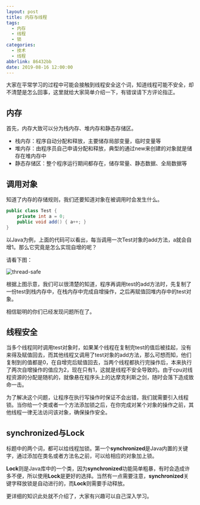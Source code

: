 ```yaml
---
layout: post
title: 内存与线程
tags:
  - 内存
  - 线程
  - 锁
categories:
  - 技术
  - 线程
abbrlink: 86432bb
date: 2019-08-16 12:00:00
---
```


大家在平常学习的过程中可能会接触到线程安全这个词，知道线程可能不安全，却不清楚是怎么回事，这里就给大家简单介绍一下，有错误请下方评论指正。

## 内存

首先，内存大致可以分为栈内存、堆内存和静态存储区。

* 栈内存：程序自动分配和释放，主要储存局部变量，临时变量等
* 堆内存：由程序员自己申请分配和释放，典型的通过new来创建的对象就是储存在堆内存中
* 静态存储区：整个程序运行期间都存在，储存常量、静态数据、全局数据等

## 调用对象

知道了内存的存储规则，我们还要知道对象在被调用时会发生什么。

```java
public class Test {
    private int a = 0;
    public void add() { a++; }
}
```

以Java为例，上面的代码可以看出，每当调用一次Test对象的add方法，a就会自增1。那么它究竟是怎么实现自增的呢？

请看下图：

![thread-safe][thread-safe]

根据上图示意，我们可以很清楚的知道，程序再调用test的add方法时，先复制了一份test到栈内存中，在栈内存中完成自增操作，之后再赋值回堆内存中的test对象。

相信聪明的你们已经发现问题所在了。

## 线程安全

当多个线程同时调用test对象时，如果某个线程在复制完test的值后被挂起，没有来得及赋值回去，而其他线程又调用了test对象的add方法，那么可想而知，他们复制到的值都是0，在自增完后赋值回去，当两个线程都执行完操作后，本来执行了两次自增操作的值应为2，现在只有1，这就是线程不安全导致的。由于cpu对线程资源的分配是随机的，就像悬在程序头上的达摩克利斯之剑，随时会落下造成致命一击。

为了解决这个问题，让程序在执行写操作时保证不会出错，我们就需要引入线程锁。当你给一个类或者一个方法添加锁之后，在你完成对某个对象的操作之前，其他线程一律无法访问该对象，确保操作安全。

## synchronized与Lock

标题中的两个词，都可以给线程加锁。第一个**synchronized**是Java内置的关键字，通过添加在类名或者方法名之前，可以给相应的对象加上锁。

**Lock**则是Java库中的一个类，因为**synchronized**功能简单粗暴，有时会造成许多不便，所以使用**Lock**是更好的选择。当然有一点需要注意，**synchronized**关键字释放锁是自动进行的，而**Lock**则需要手动释放。

更详细的知识此处就不介绍了，大家有兴趣可以自己深入学习。

[thread-safe]: http://static.wilfredshen.cn/images/Memory%20and%20Thread/thread-safe.png
